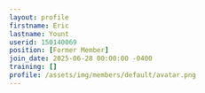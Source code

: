 ```yaml
---
layout: profile
firstname: Eric
lastname: Yount
userid: 150140069
position: [Former Member]
join_date: 2025-06-28 00:00:00 -0400
training: []
profile: /assets/img/members/default/avatar.png
---
```

